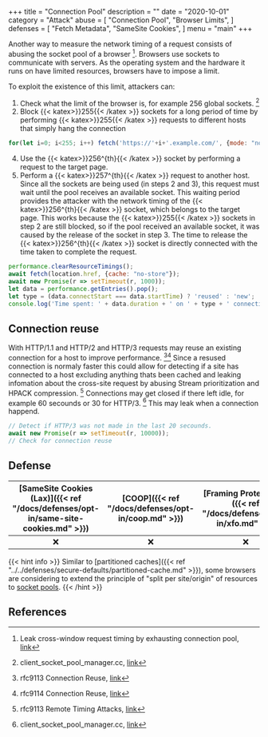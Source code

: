 +++
title = "Connection Pool"
description = ""
date = "2020-10-01"
category = "Attack"
abuse = [
    "Connection Pool",
    "Browser Limits",
]
defenses = [
    "Fetch Metadata",
    "SameSite Cookies",
]
menu = "main"
+++

Another way to measure the network timing of a request consists of abusing the socket pool of a browser [^1]. Browsers use sockets to communicate with servers. As the operating system and the hardware it runs on have limited resources, browsers have to impose a limit.

To exploit the existence of this limit, attackers can:
1. Check what the limit of the browser is, for example 256 global sockets. [^2]
2. Block {{< katex>}}255{{< /katex >}} sockets for a long period of time by performing {{< katex>}}255{{< /katex >}} requests to different hosts that simply hang the connection
```javascript
for(let i=0; i<255; i++) fetch('https://'+i+'.example.com/', {mode: "no-cors", cache: "no-store"});
```
4. Use the {{< katex>}}256^{th}{{< /katex >}} socket by performing a request to the target page.
5. Perform a {{< katex>}}257^{th}{{< /katex >}} request to another host. Since all the sockets are being used (in steps 2 and 3), this request must wait until the pool receives an available socket. This waiting period provides the attacker with the network timing of the {{< katex>}}256^{th}{{< /katex >}} socket, which belongs to the target page. This works because the {{< katex>}}255{{< /katex >}} sockets in step 2 are still blocked, so if the pool received an available socket, it was caused by the release of the socket in step 3. The time to release the {{< katex>}}256^{th}{{< /katex >}} socket is directly connected with the time taken to complete the request.
```javascript
performance.clearResourceTimings();
await fetch(location.href, {cache: "no-store"});
await new Promise(r => setTimeout(r, 1000));
let data = performance.getEntries().pop();
let type = (data.connectStart === data.startTime) ? 'reused' : 'new';
console.log('Time spent: ' + data.duration + ' on ' + type + ' connection.');
```

## Connection reuse
With HTTP/1.1 and HTTP/2 and HTTP/3 requests may reuse an existing connection for a host to improve performance. [^3][^4]
Since a resused connection is normaly faster this could allow for detecting if a site has connected to a host excluding anything thats been cached and leaking infomation about the cross-site request by abusing Stream prioritization and HPACK compression. [^5]
Connections may get closed if there left idle, for example 60 secounds or 30 for HTTP/3. [^2]
This may leak when a connection happend.
```javascript
// Detect if HTTP/3 was not made in the last 20 secounds.
await new Promise(r => setTimeout(r, 10000));
// Check for connection reuse
```

## Defense

| [SameSite Cookies (Lax)]({{< ref "/docs/defenses/opt-in/same-site-cookies.md" >}}) | [COOP]({{< ref "/docs/defenses/opt-in/coop.md" >}}) | [Framing Protections]({{< ref "/docs/defenses/opt-in/xfo.md" >}}) | [Isolation Policies]({{< ref "/docs/defenses/isolation-policies" >}}) |
| :--------------------------------------------------------------------------------: | :-------------------------------------------------: | :---------------------------------------------------------------: | :-------------------------------------------------------------------: |
|                                         ❌                                          |                          ❌                          |                                 ❌                                 |                                   ❌                                   |


{{< hint info >}}
Similar to [partitioned caches]({{< ref "../../defenses/secure-defaults/partitioned-cache.md" >}}), some browsers are considering to extend the principle of "split per site/origin" of resources to [socket pools](https://bugzilla.mozilla.org/show_bug.cgi?id=1572544).
{{< /hint >}}

## References

[^1]: Leak cross-window request timing by exhausting connection pool, [link](https://bugs.chromium.org/p/chromium/issues/detail?id=843157)
[^2]: client_socket_pool_manager.cc, [link](https://source.chromium.org/chromium/chromium/src/+/main:net/socket/client_socket_pool_manager.cc)
[^3]: rfc9113 Connection Reuse, [link](https://httpwg.org/specs/rfc9113.html#rfc.section.9.1.1)
[^4]: rfc9114 Connection Reuse, [link](https://httpwg.org/specs/rfc9114.html#rfc.section.3.3)
[^5]: rfc9113 Remote Timing Attacks, [link](https://httpwg.org/specs/rfc9113.html#rfc.section.10.9)
